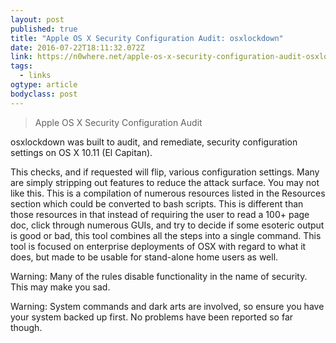 ```yaml
---
layout: post 
published: true 
title: "Apple OS X Security Configuration Audit: osxlockdown" 
date: 2016-07-22T18:11:32.072Z 
link: https://n0where.net/apple-os-x-security-configuration-audit-osxlockdown/ 
tags:
  - links
ogtype: article 
bodyclass: post 
---
```


> Apple OS X Security Configuration Audit

osxlockdown was built to audit, and remediate, security configuration settings on OS X 10.11 (El Capitan).

This checks, and if requested will flip, various configuration settings. Many are simply stripping out features to reduce the attack surface. You may not like this. This is a compilation of numerous resources listed in the Resources section which could be converted to bash scripts. This is different than those resources in that instead of requiring the user to read a 100+ page doc, click through numerous GUIs, and try to decide if some esoteric output is good or bad, this tool combines all the steps into a single command. This tool is focused on enterprise deployments of OSX with regard to what it does, but made to be usable for stand-alone home users as well.

Warning: Many of the rules disable functionality in the name of security. This may make you sad.

Warning: System commands and dark arts are involved, so ensure you have your system backed up first. No problems have been reported so far though.